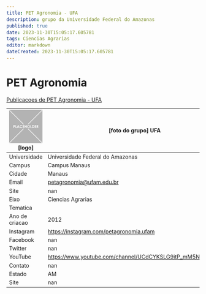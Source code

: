 ```yaml
---
title: PET Agronomia - UFA
description: grupo da Universidade Federal do Amazonas
published: true
date: 2023-11-30T15:05:17.605781
tags: Ciencias Agrarias
editor: markdown
dateCreated: 2023-11-30T15:05:17.605781
---
```


# PET Agronomia

[Publicacoes de PET Agronomia - UFA](/atividade/219PETAgronomiaUFA/feed)

| ![placeholder.png](/placeholder.png) [logo] | [foto do grupo] UFA         |
| ------------------------------------------- | ------------------------------------------------- |
| Universidade                                | Universidade Federal do Amazonas      |
| Campus                                      | Campus Manaus            |
| Cidade                                      | Manaus             |
| Email                                       | petagronomia@ufam.edu.br             |
| Site                                        | nan              |
| Eixo                                        | Ciencias Agrarias              |
| Tematica                                    |           |
| Ano de criacao                              | 2012        |
| Instagram                                   | https://instagram.com/petagronomia.ufam         |
| Facebook                                    | nan          |
| Twitter                                     | nan           |
| YouTube                                     | https://www.youtube.com/channel/UCdCYKSLG9itP_mM5NqC2Vkw           |
| Contato                                     | nan         |
| Estado                                      |  AM            |
| Site                                        | nan |
